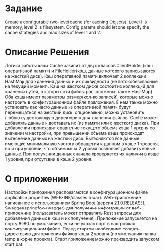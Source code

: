 # Задание
Create a configurable two-level cache (for caching Objects).
Level 1 is memory, level 2 is filesystem. 
Config params should let one specify the cache strategies and max sizes of level 1 and 2.
 
# Описание Решения
Логика работы кэша Cache зависит от двух классов ClientHolder (кэш оперативной памяти) и FileHolder(кэш, данные которого записываются на жесткий диск).
Кэш оперативной памяти включает 2 коллекции HashMap для хранения данных и их ликвидности (не потокобезопасные на текущий момент).
Кэш на жестком диске состоит из коллекций для хранения путей, в которых эти файлы расположены (также HashMap).
Оба кэша имеют параметры размер(кол-во записей), которые можно настроить в конфигурационном файле приложения.
В нем также можно установить как часто данные из оперативной памяти будут перемещаться на жесткий диск. опционально, можно установить любую существующую директорию для хранения файлов. 
Cache может добавлять данные и доставать их (из памяти или с жесткого диска). При добавлении происходит сравнение текущего объема кэша 1 уровня со значением настройки, при превышении объема кэша происходит вытеснение данных на жесткий диск.
Вытесняются все данные имеющие минимальную частоту обращения к данным в кэше 1 уровеня, но и при условии, что объем кэша 2 уровня позволяет добавить новые данные.
При получении данных сначала проверяется их наличии в кэше 1 уровня, при отсутсвии в кэше 2 уровня.

# О приложении
Настройки приложения располагаются в конфигурационном файле application.properties (WEB-INF/classes в war).
Web-приложение написанное с использованием Spring Boot (версия 2.1.0.RELEASE), Swagger(springfox-swagger) для получение инфомрации от веб-прилоежние (пользователь может отправлять Rest запросы для добавления данных в кэш и их получения).
Приложение запускается на порту 8080 по умолчанию, если не указан порт в настройках конфигурационном файле. 
Перед стартом необходимо создать директорию для хранения файлов кэша 2 уровня (по умолчанию папка temp в корне проекта). Старт приложение можно производить запуском start.bat.